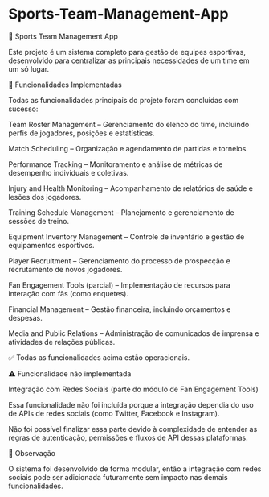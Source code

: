 # Sports-Team-Management-App
🏅 Sports Team Management App

Este projeto é um sistema completo para gestão de equipes esportivas, desenvolvido para centralizar as principais necessidades de um time em um só lugar.

🚀 Funcionalidades Implementadas

Todas as funcionalidades principais do projeto foram concluídas com sucesso:

Team Roster Management – Gerenciamento do elenco do time, incluindo perfis de jogadores, posições e estatísticas.

Match Scheduling – Organização e agendamento de partidas e torneios.

Performance Tracking – Monitoramento e análise de métricas de desempenho individuais e coletivas.

Injury and Health Monitoring – Acompanhamento de relatórios de saúde e lesões dos jogadores.

Training Schedule Management – Planejamento e gerenciamento de sessões de treino.

Equipment Inventory Management – Controle de inventário e gestão de equipamentos esportivos.

Player Recruitment – Gerenciamento do processo de prospecção e recrutamento de novos jogadores.

Fan Engagement Tools (parcial) – Implementação de recursos para interação com fãs (como enquetes).

Financial Management – Gestão financeira, incluindo orçamentos e despesas.

Media and Public Relations – Administração de comunicados de imprensa e atividades de relações públicas.

✅ Todas as funcionalidades acima estão operacionais.

⚠️ Funcionalidade não implementada

Integração com Redes Sociais (parte do módulo de Fan Engagement Tools)

Essa funcionalidade não foi incluída porque a integração dependia do uso de APIs de redes sociais (como Twitter, Facebook e Instagram).

Não foi possível finalizar essa parte devido à complexidade de entender as regras de autenticação, permissões e fluxos de API dessas plataformas.

📌 Observação

O sistema foi desenvolvido de forma modular, então a integração com redes sociais pode ser adicionada futuramente sem impacto nas demais funcionalidades. 
